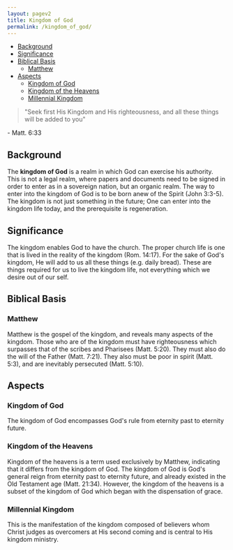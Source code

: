 ```yaml
---
layout: pagev2
title: Kingdom of God
permalink: /kingdom_of_god/
---
```


- [Background](#background)
- [Significance](#significance)
- [Biblical Basis](#biblical-basis)
  - [Matthew](#matthew)
- [Aspects](#aspects)
  - [Kingdom of God](#kingdom-of-god)
  - [Kingdom of the Heavens](#kingdom-of-the-heavens)
  - [Millennial Kingdom](#millennial-kingdom)
  
>"Seek first His Kingdom and His righteousness, and all these things will be added to you"

\- Matt. 6:33

## Background

The **kingdom of God** is a realm in which God can exercise his authority. This is not a legal realm, where papers and documents need to be signed in order to enter as in a sovereign nation, but an organic realm. The way to enter into the kingdom of God is to be born anew of the Spirit (John 3:3-5). The kingdom is not just something in the future; One can enter into the kingdom life today, and the prerequisite is regeneration.

## Significance

The kingdom enables God to have the church. The proper church life is one that is lived in the reality of the kingdom (Rom. 14:17). 
For the sake of God's kingdom, He will add to us all these things (e.g. daily bread). These are things required for us to live the kingdom life, not everything which we desire out of our self.

## Biblical Basis

### Matthew

Matthew is the gospel of the kingdom, and reveals many aspects of the kingdom. Those who are of the kingdom must have righteousness which surpasses that of the scribes and Pharisees (Matt. 5:20). They must also do the will of the Father (Matt. 7:21). They also must be poor in spirit (Matt. 5:3), and are inevitably persecuted (Matt. 5:10).

## Aspects

### Kingdom of God

The kingdom of God encompasses God's rule from eternity past to eternity future. 

### Kingdom of the Heavens

Kingdom of the heavens is a term used exclusively by Matthew, indicating that it differs from the kingdom of God. The kingdom of God is God's general reign from eternity past to eternity future, and already existed in the Old Testament age (Matt. 21:34). However, the kingdom of the heavens is a subset of the kingdom of God which began with the dispensation of grace.

### Millennial Kingdom

This is the manifestation of the kingdom composed of believers whom Christ judges as overcomers at His second coming and is central to His kingdom ministry.
